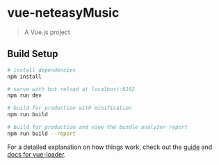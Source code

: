 # vue-neteasyMusic

> A Vue.js project

## Build Setup

``` bash
# install dependencies
npm install

# serve with hot reload at localhost:8102
npm run dev

# build for production with minification
npm run build

# build for production and view the bundle analyzer report
npm run build --report
```

For a detailed explanation on how things work, check out the [guide](http://vuejs-templates.github.io/webpack/) and [docs for vue-loader](http://vuejs.github.io/vue-loader).
